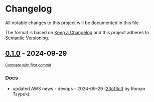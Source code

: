 # Changelog

All notable changes to this project will be documented in this file.

The format is based on [Keep a Changelog](http://keepachangelog.com/en/1.0.0/)
and this project adheres to [Semantic Versioning](http://semver.org/spec/v2.0.0.html).

<!-- insertion marker -->
## [0.1.0](https://github.com/tsypuk/aws-news/releases/tag/ver-2024-09-290.1.0) - 2024-09-29

<small>[Compare with first commit](https://github.com/tsypuk/aws-news/compare/3665ff0097dd341db7cd9464ac151a3f1213efa9...ver-2024-09-29)</small>

### Docs

- updated AWS news - devops - 2024-09-29 ([23c13c3](https://github.com/tsypuk/aws-news/commit/23c13c32a568187283cde949fa4ac4a44676a667) by Roman Tsypuk).

